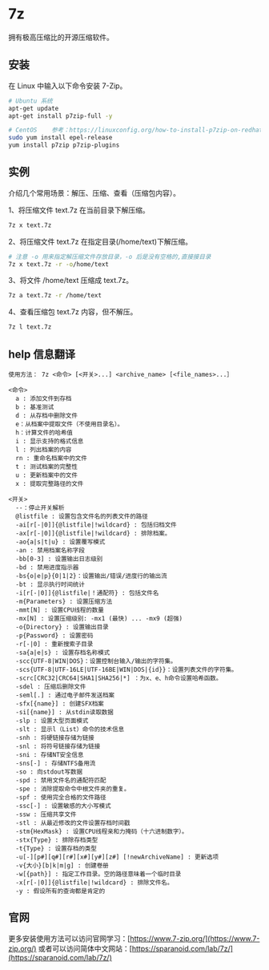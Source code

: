 7z
===

拥有极高压缩比的开源压缩软件。

## 安装

在 Linux 中输入以下命令安装 7-Zip。

```bash
# Ubuntu 系统
apt-get update
apt-get install p7zip-full -y

# CentOS    参考：https://linuxconfig.org/how-to-install-p7zip-on-redhat-8
sudo yum install epel-release
yum install p7zip p7zip-plugins

```

## 实例

介绍几个常用场景：解压、压缩、查看（压缩包内容）。

1、将压缩文件 text.7z 在当前目录下解压缩。

```bash
7z x text.7z
```

2、将压缩文件 text.7z 在指定目录(/home/text)下解压缩。

```bash
# 注意 -o 用来指定解压缩文件存放目录，-o 后是没有空格的,直接接目录
7z x text.7z -r -o/home/text
```

3、将文件 /home/text 压缩成 text.7z。

```bash
7z a text.7z -r /home/text
```

4、查看压缩包 text.7z 内容，但不解压。

```bash
7z l text.7z
```

## help 信息翻译

```shell
使用方法： 7z <命令> [<开关>...] <archive_name> [<file_names>...］

<命令>
  a : 添加文件到存档
  b : 基准测试
  d : 从存档中删除文件
  e：从档案中提取文件（不使用目录名）。
  h：计算文件的哈希值
  i : 显示支持的格式信息
  l : 列出档案的内容
  rn : 重命名档案中的文件
  t : 测试档案的完整性
  u : 更新档案中的文件
  x : 提取完整路径的文件

<开关>
  --：停止开关解析
  @listfile : 设置包含文件名的列表文件的路径
  -ai[r[-|0]]{@listfile|!wildcard} : 包括归档文件
  -ax[r[-|0]]{@listfile|!wildcard} : 排除档案。
  -ao{a|s|t|u} : 设置覆写模式
  -an : 禁用档案名称字段
  -bb[0-3] : 设置输出日志级别
  -bd : 禁用进度指示器
  -bs{o|e|p}{0|1|2}：设置输出/错误/进度行的输出流
  -bt : 显示执行时间统计
  -i[r[-|0]]{@listfile|！通配符} : 包括文件名
  -m{Parameters} : 设置压缩方法
  -mmt[N] : 设置CPU线程的数量
  -mx[N] : 设置压缩级别: -mx1 (最快) ... -mx9 (超强)
  -o{Directory} : 设置输出目录
  -p{Password} : 设置密码
  -r[-|0] : 重新搜索子目录
  -sa{a|e|s} : 设置存档名称模式
  -scc{UTF-8|WIN|DOS}：设置控制台输入/输出的字符集。
  -scs{UTF-8|UTF-16LE|UTF-16BE|WIN|DOS|{id}}：设置列表文件的字符集。
  -scrc[CRC32|CRC64|SHA1|SHA256|*] ：为x、e、h命令设置哈希函数。
  -sdel : 压缩后删除文件
  -seml[.] : 通过电子邮件发送档案
  -sfx[{name}] : 创建SFX档案
  -si[{name}] : 从stdin读取数据
  -slp : 设置大型页面模式
  -slt : 显示l（List）命令的技术信息
  -snh : 将硬链接存储为链接
  -snl : 将符号链接存储为链接
  -sni : 存储NT安全信息
  -sns[-] : 存储NTFS备用流
  -so : 向stdout写数据
  -spd : 禁用文件名的通配符匹配
  -spe : 消除提取命令中根文件夹的重复。
  -spf : 使用完全合格的文件路径
  -ssc[-] : 设置敏感的大小写模式
  -ssw : 压缩共享文件
  -stl : 从最近修改的文件设置存档时间戳
  -stm{HexMask} : 设置CPU线程亲和力掩码（十六进制数字）。
  -stx{Type} : 排除存档类型
  -t{Type} : 设置存档的类型
  -u[-][p#][q#][r#][x#][y#][z#] [!newArchiveName] : 更新选项
  -v{大小}[b|k|m|g] : 创建卷册
  -w[{path}] : 指定工作目录。空的路径意味着一个临时目录
  -x[r[-|0]]{@listfile|!wildcard} : 排除文件名。
  -y : 假设所有的查询都是肯定的
```

## 官网

更多安装使用方法可以访问官网学习：[https://www.7-zip.org/](https://www.7-zip.org/)
或者可以访问简体中文网站：[https://sparanoid.com/lab/7z/](https://sparanoid.com/lab/7z/)
